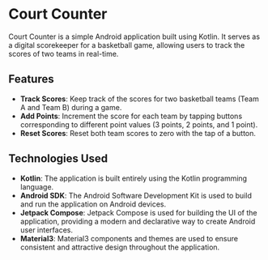 # Court Counter
Court Counter is a simple Android application built using Kotlin. It serves as a digital scorekeeper for a basketball game, allowing users to track the scores of two teams in real-time.

## Features
- **Track Scores**: Keep track of the scores for two basketball teams (Team A and Team B) during a game.
- **Add Points**: Increment the score for each team by tapping buttons corresponding to different point values (3 points, 2 points, and 1 point).
- **Reset Scores**: Reset both team scores to zero with the tap of a button.

## Technologies Used
- **Kotlin**: The application is built entirely using the Kotlin programming language.
- **Android SDK**: The Android Software Development Kit is used to build and run the application on Android devices.
- **Jetpack Compose**: Jetpack Compose is used for building the UI of the application, providing a modern and declarative way to create Android user interfaces.
- **Material3**: Material3 components and themes are used to ensure consistent and attractive design throughout the application.
